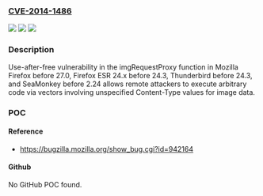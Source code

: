 ### [CVE-2014-1486](https://cve.mitre.org/cgi-bin/cvename.cgi?name=CVE-2014-1486)
![](https://img.shields.io/static/v1?label=Product&message=n%2Fa&color=blue)
![](https://img.shields.io/static/v1?label=Version&message=n%2Fa&color=blue)
![](https://img.shields.io/static/v1?label=Vulnerability&message=n%2Fa&color=brighgreen)

### Description

Use-after-free vulnerability in the imgRequestProxy function in Mozilla Firefox before 27.0, Firefox ESR 24.x before 24.3, Thunderbird before 24.3, and SeaMonkey before 2.24 allows remote attackers to execute arbitrary code via vectors involving unspecified Content-Type values for image data.

### POC

#### Reference
- https://bugzilla.mozilla.org/show_bug.cgi?id=942164

#### Github
No GitHub POC found.

